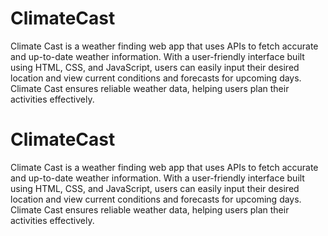 # ClimateCast
Climate Cast is a weather finding web app that uses APIs to fetch accurate and up-to-date weather information. With a user-friendly interface built using HTML, CSS, and JavaScript, users can easily input their desired location and view current conditions and forecasts for upcoming days. Climate Cast ensures reliable weather data, helping users plan their activities effectively.

# ClimateCast
Climate Cast is a weather finding web app that uses APIs to fetch accurate and up-to-date weather information. With a user-friendly interface built using HTML, CSS, and JavaScript, users can easily input their desired location and view current conditions and forecasts for upcoming days. Climate Cast ensures reliable weather data, helping users plan their activities effectively.
